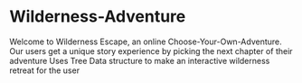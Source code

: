 # Wilderness-Adventure

Welcome to Wilderness Escape, an online Choose-Your-Own-Adventure. Our users get a unique story experience by picking the next chapter of their adventure
Uses Tree Data structure to make an interactive wilderness retreat for the user
